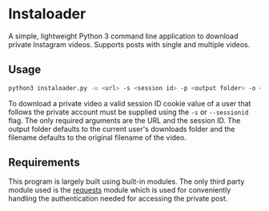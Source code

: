 # Instaloader

A simple, lightweight Python 3 command line application to download private Instagram videos. Supports posts with single and multiple videos.

## Usage

```bash
python3 instaloader.py -u <url> -s <session id> -p <output folder> -o <output filename>
```

To download a private video a valid session ID cookie value of a user that follows the private account must be supplied using the `-s` or `--sessionid` flag. The only required arguments are the URL and the session ID. The output folder defaults to the current user's downloads folder and the filename defaults to the original filename of the video.

## Requirements

This program is largely built using built-in modules. The only third party module used is the [requests](https://pypi.org/project/requests/) module which is used for conveniently handling the authentication needed for accessing the private post.
